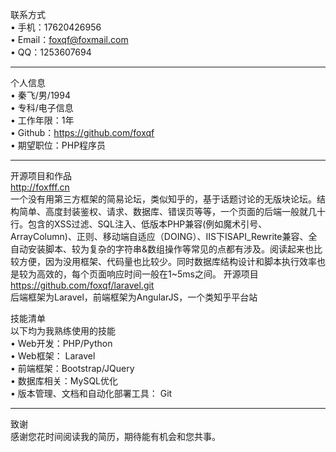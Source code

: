 

联系方式 <br/>
•	手机：17620426956 <br/>
•	Email：foxqf@foxmail.com  <br/>
•	QQ：1253607694 <br/>
________________________________________
个人信息 <br/>
•	秦飞/男/1994 <br/>
•	专科/电子信息 <br/>
•	工作年限：1年 <br/>
•	Github：https://github.com/foxqf  <br/>
•	期望职位：PHP程序员 <br/>
________________________________________

开源项目和作品 <br/>
http://foxfff.cn <br/>
一个没有用第三方框架的简易论坛，类似知乎的，基于话题讨论的无版块论坛。结构简单、高度封装鉴权、请求、数据库、错误页等等，一个页面的后端一般就几十行。包含的XSS过滤、SQL注入、低版本PHP兼容(例如魔术引号、ArrayColumn)、正则、移动端自适应（DOING）、IIS下ISAPI_Rewrite兼容、全自动安装脚本、较为复杂的字符串&数组操作等常见的点都有涉及。阅读起来也比较方便，因为没用框架、代码量也比较少。同时数据库结构设计和脚本执行效率也是较为高效的，每个页面响应时间一般在1~5ms之间。
开源项目 <br/>
https://github.com/foxqf/laravel.git <br/>
后端框架为Laravel，前端框架为AngularJS，一个类知乎平台站 <br/>


技能清单 <br/>
以下均为我熟练使用的技能 <br/>
•	Web开发：PHP/Python <br/>
•	Web框架： Laravel <br/>
•	前端框架：Bootstrap/JQuery <br/>
•	数据库相关：MySQL优化 <br/>
•	版本管理、文档和自动化部署工具： Git <br/>
________________________________________
致谢 <br/>
感谢您花时间阅读我的简历，期待能有机会和您共事。 <br/>


